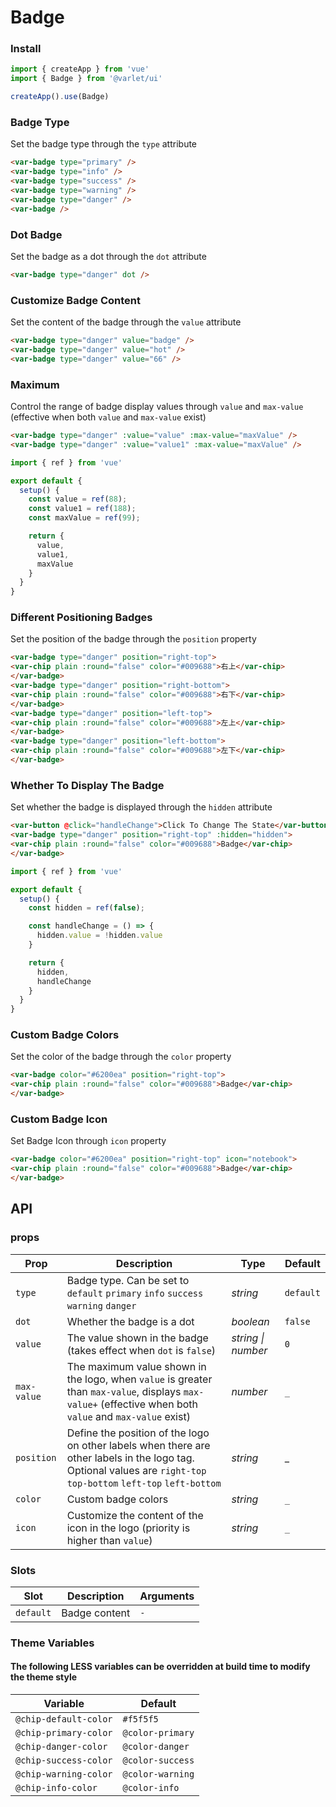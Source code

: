 # Badge
### Install

```js
import { createApp } from 'vue'
import { Badge } from '@varlet/ui'

createApp().use(Badge)
```

### Badge Type

Set the badge type through the `type` attribute

```html
<var-badge type="primary" />
<var-badge type="info" />
<var-badge type="success" />
<var-badge type="warning" />
<var-badge type="danger" />
<var-badge />
```

### Dot Badge

Set the badge as a dot through the `dot` attribute

```html
<var-badge type="danger" dot />
```
### Customize Badge Content

Set the content of the badge through the `value` attribute

```html
<var-badge type="danger" value="badge" />
<var-badge type="danger" value="hot" />
<var-badge type="danger" value="66" />
```
### Maximum

Control the range of badge display values through `value` and `max-value` (effective when both `value` and `max-value` exist)

```html
<var-badge type="danger" :value="value" :max-value="maxValue" />
<var-badge type="danger" :value="value1" :max-value="maxValue" />
```

```js
import { ref } from 'vue'

export default {
  setup() {
    const value = ref(88);
    const value1 = ref(188);
    const maxValue = ref(99);

    return { 
      value, 
      value1,
      maxValue 
    }
  }
}
```
### Different Positioning Badges

Set the position of the badge through the `position` property

```html
<var-badge type="danger" position="right-top">
<var-chip plain :round="false" color="#009688">右上</var-chip>
</var-badge>
<var-badge type="danger" position="right-bottom">
<var-chip plain :round="false" color="#009688">右下</var-chip>
</var-badge>
<var-badge type="danger" position="left-top">
<var-chip plain :round="false" color="#009688">左上</var-chip>
</var-badge>
<var-badge type="danger" position="left-bottom">
<var-chip plain :round="false" color="#009688">左下</var-chip>
</var-badge>
```

### Whether To Display The Badge

Set whether the badge is displayed through the `hidden` attribute

```html
<var-button @click="handleChange">Click To Change The State</var-button>
<var-badge type="danger" position="right-top" :hidden="hidden">
<var-chip plain :round="false" color="#009688">Badge</var-chip>
</var-badge>
```

```js
import { ref } from 'vue'

export default {
  setup() {
    const hidden = ref(false);

    const handleChange = () => {
      hidden.value = !hidden.value
    }

    return { 
      hidden, 
      handleChange 
    }
  }
}
```

### Custom Badge Colors

Set the color of the badge through the `color` property

```html
<var-badge color="#6200ea" position="right-top">
<var-chip plain :round="false" color="#009688">Badge</var-chip>
</var-badge>
```

### Custom Badge Icon

Set Badge Icon through `icon` property

```html
<var-badge color="#6200ea" position="right-top" icon="notebook">
<var-chip plain :round="false" color="#009688">Badge</var-chip>
</var-badge>
```

## API

### props

| Prop | Description | Type | Default |
| --- | --- | --- | --- |
| `type` | Badge type. Can be set to `default` `primary` `info` `success` `warning` `danger` | _string_ | `default` |
| `dot` | Whether the badge is a dot | _boolean_ | `false`|
| `value` |The value shown in the badge (takes effect when `dot` is `false`) | _string \| number_ | `0`|
| `max-value`|The maximum value shown in the logo, when `value` is greater than `max-value`, displays `max-value+` (effective when both `value` and `max-value` exist)| _number_| `_`|
| `position` |Define the position of the logo on other labels when there are other labels in the logo tag. Optional values are `right-top` `top-bottom` `left-top` `left-bottom`| _string_ | _ |
| `color` | Custom badge colors | _string_ | `_` |
| `icon` |  Customize the content of the icon in the logo (priority is higher than `value`) | _string_ | `_` |

### Slots

| Slot | Description | Arguments |
| --- | --- | --- |
| `default` |  Badge content | `-` |

### Theme Variables
#### The following LESS variables can be overridden at build time to modify the theme style

| Variable | Default |
| --- | --- |
| `@chip-default-color` | `#f5f5f5` |
| `@chip-primary-color` | `@color-primary`|
| `@chip-danger-color` |  `@color-danger`|
| `@chip-success-color` | `@color-success`|
| `@chip-warning-color` |  `@color-warning`|
| `@chip-info-color` | `@color-info`|